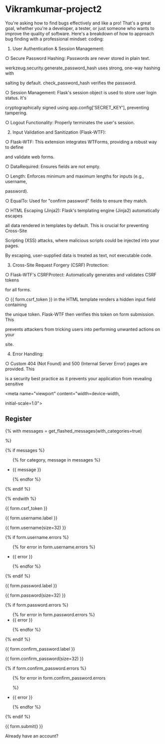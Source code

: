 # Vikramkumar-project2
You're asking how to find bugs effectively and like a pro! That's a great goal, whether you're a developer, a tester, or just someone who wants to improve the quality of software. Here's a breakdown of how to approach bug finding with a professional mindset: 
coding:
1. User Authentication & Session Management:

○ Secure Password Hashing: Passwords are never stored in plain text.

werkzeug.security.generate_password_hash uses strong, one-way hashing with

salting by default. check_password_hash verifies the password.

○ Session Management: Flask's session object is used to store user login status. It's

cryptographically signed using app.config['SECRET_KEY'], preventing tampering.

○ Logout Functionality: Properly terminates the user's session.

2. Input Validation and Sanitization (Flask-WTF):

○ Flask-WTF: This extension integrates WTForms, providing a robust way to define

and validate web forms.

○ DataRequired: Ensures fields are not empty.

○ Length: Enforces minimum and maximum lengths for inputs (e.g., username,

password).

○ EqualTo: Used for "confirm password" fields to ensure they match.

○ HTML Escaping (Jinja2): Flask's templating engine (Jinja2) automatically escapes

all data rendered in templates by default. This is crucial for preventing Cross-Site

Scripting (XSS) attacks, where malicious scripts could be injected into your pages.

By escaping, user-supplied data is treated as text, not executable code.

3. Cross-Site Request Forgery (CSRF) Protection:

○ Flask-WTF's CSRFProtect: Automatically generates and validates CSRF tokens

for all forms.

○ {{ form.csrf_token }} in the HTML template renders a hidden input field containing

the unique token. Flask-WTF then verifies this token on form submission. This

prevents attackers from tricking users into performing unwanted actions on your

site.

4. Error Handling:

○ Custom 404 (Not Found) and 500 (Internal Server Error) pages are provided. This

is a security best practice as it prevents your application from revealing sensitive
<!DOCTYPE html>

<html lang="en">

<head>

<meta charset="UTF-8">

<meta name="viewport" content="width=device-width,

initial-scale=1.0">

<title>Register</title>

<link rel="stylesheet" href="{{ url_for('static',

filename='style.css') }}">

</head>

<body>

<div class="container">

<h2>Register</h2>

{% with messages = get_flashed_messages(with_categories=true)

%}

{% if messages %}

<ul class="flashes">

{% for category, message in messages %}

<li class="{{ category }}">{{ message }}</li>

{% endfor %}

</ul>

{% endif %}

{% endwith %}

<form method="POST">

{{ form.csrf_token }}

<div>

{{ form.username.label }}<br>

{{ form.username(size=32) }}

{% if form.username.errors %}

<ul class="errors">

{% for error in form.username.errors %}

<li>{{ error }}</li>

{% endfor %}

</ul>

{% endif %}

</div>

<div>

{{ form.password.label }}<br>

{{ form.password(size=32) }}

{% if form.password.errors %}

<ul class="errors">
{% for error in form.password.errors %}

<li>{{ error }}</li>

{% endfor %}

</ul>

{% endif %}

</div>

<div>

{{ form.confirm_password.label }}<br>

{{ form.confirm_password(size=32) }}

{% if form.confirm_password.errors %}

<ul class="errors">

{% for error in form.confirm_password.errors

%}

<li>{{ error }}</li>

{% endfor %}

</ul>

{% endif %}

</div>

<div>

{{ form.submit() }}

</div>

</form>

<p>Already have an account? <a href="{{ url_for('login')

}}">Login here</a></p>

</div>

</body>

</html>

